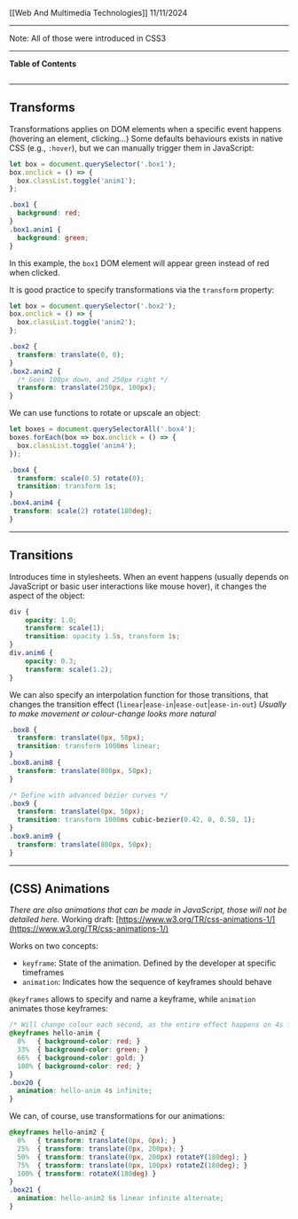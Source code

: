 [[Web And Multimedia Technologies]]
11/11/2024
****
Note: All of those were introduced in CSS3
****
**Table of Contents**
```table-of-contents
```

****
## Transforms

Transformations applies on DOM elements when a specific event happens (hovering an element, clicking...)
Some defaults behaviours exists in native CSS (e.g., `:hover`), but we can manually trigger them in JavaScript:
```js
let box = document.querySelector('.box1');
box.onclick = () => {
  box.classList.toggle('anim1');
};
```

```css
.box1 {
  background: red;
}
.box1.anim1 {
  background: green;
}
```
In this example, the `box1` DOM element will appear green instead of red when clicked.

It is good practice to specify transformations via the `transform` property:
```js
let box = document.querySelector('.box2');
box.onclick = () => {
  box.classList.toggle('anim2');
};
```
```css
.box2 {
  transform: translate(0, 0);
}
.box2.anim2 {
  /* Goes 100px down, and 250px right */
  transform: translate(250px, 100px);
}
```


We can use functions to rotate or upscale an object:
```js
let boxes = document.querySelectorAll('.box4');
boxes.forEach(box => box.onclick = () => {
  box.classList.toggle('anim4');
});
```
```css
.box4 {
  transform: scale(0.5) rotate(0);
  transition: transform 1s;
} 
.box4.anim4 {
 transform: scale(2) rotate(180deg);
}
```


****
## Transitions

Introduces time in stylesheets. When an event happens (usually depends on JavaScript or basic user interactions like mouse hover), it changes the aspect of the object:
```css
div {
	opacity: 1.0;
	transform: scale(1);
	transition: opacity 1.5s, transform 1s;
}
div.anim6 {
	opacity: 0.3;
	transform: scale(1.2);
}
```

We can also specify an interpolation function for those transitions, that changes the transition effect (`linear`|`ease-in`|`ease-out`|`ease-in-out`)
	*Usually to make movement or colour-change looks more natural*
```css
.box8 {
  transform: translate(0px, 50px);
  transition: transform 1000ms linear;
}
.box8.anim8 {
  transform: translate(800px, 50px);
}

/* Define with advanced bézier curves */
.box9 {
  transform: translate(0px, 50px);
  transition: transform 1000ms cubic-bezier(0.42, 0, 0.58, 1);
}
.box9.anim9 {
  transform: translate(800px, 50px);
}
```


****
## (CSS) Animations
*There are also animations that can be made in JavaScript, those will not be detailed here.*
Working draft: [https://www.w3.org/TR/css-animations-1/](https://www.w3.org/TR/css-animations-1/)

Works on two concepts:
- `keyframe`: State of the animation. Defined by the developer at specific timeframes
- `animation`: Indicates how the sequence of keyframes should behave

`@keyframes` allows to specify and name a keyframe, while `animation` animates those keyframes:
```css
/* Will change colour each second, as the entire effect happens on 4s for 4 colours */
@keyframes hello-anim {
  0%   { background-color: red; }
  33%  { background-color: green; }
  66%  { background-color: gold; }
  100% { background-color: red; }
}
.box20 {
  animation: hello-anim 4s infinite;
}
```

We can, of course, use transformations for our animations:
```css
@keyframes hello-anim2 {
  0%   { transform: translate(0px, 0px); }
  25%  { transform: translate(0px, 200px); }
  50%  { transform: translate(0px, 200px) rotateY(180deg); }
  75%  { transform: translate(0px, 100px) rotateZ(180deg); }
  100% { transform: rotateX(180deg) }
}
.box21 {
  animation: hello-anim2 6s linear infinite alternate;
}
```


